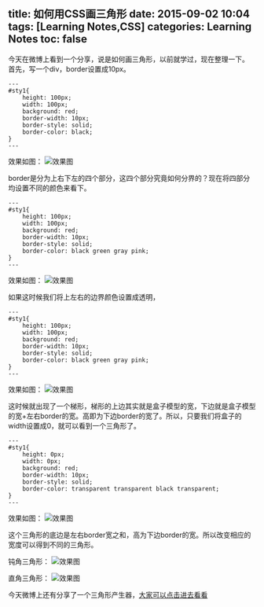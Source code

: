 title: 如何用CSS画三角形
date: 2015-09-02 10:04
tags: [Learning Notes,CSS]
categories: Learning Notes
toc: false 
---

今天在微博上看到一个分享，说是如何画三角形，以前就学过，现在整理一下。
首先，写一个div，border设置成10px。

    ---
    #sty1{  
        height: 100px;  
        width: 100px;  
        background: red;  
        border-width: 10px;  
        border-style: solid;  
        border-color: black;  
    }  
    ---

效果如图：
![效果图](http://img.blog.csdn.net/20150902100846899?watermark/2/text/aHR0cDovL2Jsb2cuY3Nkbi5uZXQv/font/5a6L5L2T/fontsize/400/fill/I0JBQkFCMA==/dissolve/70/gravity/Center)

border是分为上右下左的四个部分，这四个部分究竟如何分界的？现在将四部分均设置不同的颜色来看下。

    ---
    #sty1{  
        height: 100px;  
        width: 100px;  
        background: red;  
        border-width: 10px;  
        border-style: solid;  
        border-color: black green gray pink;  
    }  
    ---
    
效果如图：
![效果图](http://img.blog.csdn.net/20150902101103429?watermark/2/text/aHR0cDovL2Jsb2cuY3Nkbi5uZXQv/font/5a6L5L2T/fontsize/400/fill/I0JBQkFCMA==/dissolve/70/gravity/Center)

如果这时候我们将上左右的边界颜色设置成透明，

    ---
    #sty1{  
        height: 100px;  
        width: 100px;  
        background: red;  
        border-width: 10px;  
        border-style: solid;  
        border-color: black green gray pink;  
    }  
    ---
    
效果如图：
![效果图](http://img.blog.csdn.net/20150902101322739?watermark/2/text/aHR0cDovL2Jsb2cuY3Nkbi5uZXQv/font/5a6L5L2T/fontsize/400/fill/I0JBQkFCMA==/dissolve/70/gravity/Center)

这时候就出现了一个梯形，梯形的上边其实就是盒子模型的宽，下边就是盒子模型的宽+左右border的宽。高即为下边border的宽了。所以，只要我们将盒子的width设置成0，就可以看到一个三角形了。
    
    ---
    #sty1{  
        height: 0px;  
        width: 0px;  
        background: red;  
        border-width: 10px;  
        border-style: solid;  
        border-color: transparent transparent black transparent;  
    } 
    ---
    
效果如图：
![效果图](http://img.blog.csdn.net/20150902101322739?watermark/2/text/aHR0cDovL2Jsb2cuY3Nkbi5uZXQv/font/5a6L5L2T/fontsize/400/fill/I0JBQkFCMA==/dissolve/70/gravity/Center)

这个三角形的底边是左右border宽之和，高为下边border的宽。所以改变相应的宽度可以得到不同的三角形。

钝角三角形：
![效果图](http://img.blog.csdn.net/20150902101802180?watermark/2/text/aHR0cDovL2Jsb2cuY3Nkbi5uZXQv/font/5a6L5L2T/fontsize/400/fill/I0JBQkFCMA==/dissolve/70/gravity/Center)

直角三角形：
![效果图](http://img.blog.csdn.net/20150902101842135?watermark/2/text/aHR0cDovL2Jsb2cuY3Nkbi5uZXQv/font/5a6L5L2T/fontsize/400/fill/I0JBQkFCMA==/dissolve/70/gravity/Center)

今天微博上还有分享了一个三角形产生器，[大家可以点击进去看看](http://apps.eky.hk/css-triangle-generator/zh-hant)